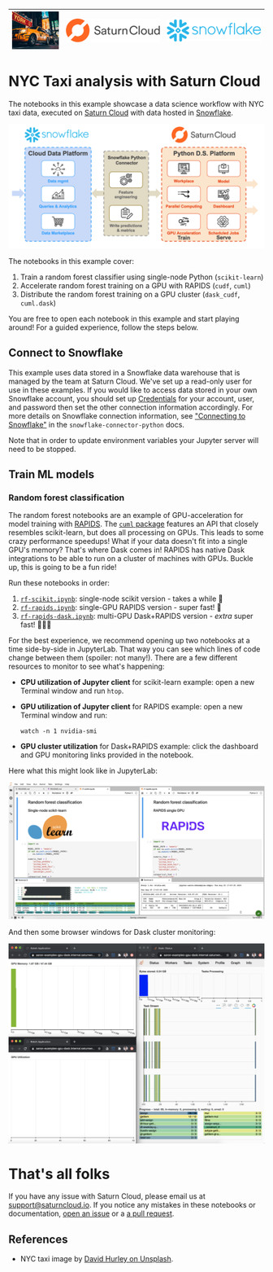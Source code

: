 |<img src="../_img/taxi.png" width="200" /> | <img src="../_img/saturn.png" width="400" />| <img src="../_img/snowflake.png" width="400" />|
| -- | -- | -- |

# NYC Taxi analysis with Saturn Cloud

The notebooks in this example showcase a data science workflow with NYC taxi data, executed on [Saturn Cloud](https://www.saturncloud.io/) with data hosted in [Snowflake](https://www.snowflake.com/). 

![snowflake-saturn](../_img/snowflake-saturn.png)

The notebooks in this example cover:

1. Train a random forest classifier using single-node Python (`scikit-learn`)
1. Accelerate random forest training on a GPU with RAPIDS (`cudf`, `cuml`)
1. Distribute the random forest training on a GPU cluster (`dask_cudf`, `cuml.dask`)

You are free to open each notebook in this example and start playing around! For a guided experience, follow the steps below.

## Connect to Snowflake

This example uses data stored in a Snowflake data warehouse that is managed by the team at Saturn Cloud. We've set up a read-only user for use in these examples. If you would like to access data stored in your own Snowflake account, you should set up [Credentials](https://www.saturncloud.io/docs/concepts/credentials/) for your account, user, and password then set the other connection information accordingly. For more details on Snowflake connection information, see ["Connecting to Snowflake"](https://docs.snowflake.com/en/user-guide/python-connector-example.html#connecting-to-snowflake) in the `snowflake-connector-python` docs.

Note that in order to update environment variables your Jupyter server will need to be stopped.

## Train ML models

### Random forest classification

The random forest notebooks are an example of GPU-acceleration for model training with [RAPIDS](http://rapids.ai/). The [`cuml` package](https://github.com/rapidsai/cuml) features an API that closely resembles scikit-learn, but does all processing on GPUs. This leads to some crazy performance speedups! What if your data doesn't fit into a single GPU's memory? That's where Dask comes in! RAPIDS has native Dask integrations to be able to run on a cluster of machines with GPUs. Buckle up, this is going to be a fun ride!

Run these notebooks in order:

1. [`rf-scikit.ipynb`](./rf-scikit.ipynb): single-node scikit version - takes a while 🙁
1. [`rf-rapids.ipynb`](./rf-rapids.ipynb): single-GPU RAPIDS version - super fast! 🤯
1. [`rf-rapids-dask.ipynb`](./rf-rapids-dask.ipynb): multi-GPU Dask+RAPIDS version - _extra_ super fast! 🤯🤯🤯

For the best experience, we recommend opening up two notebooks at a time side-by-side in JupyterLab. That way you can see which lines of code change between them (spoiler: not many!). There are a few different resources to monitor to see what's happening:

- **CPU utilization of Jupyter client** for scikit-learn example: open a new Terminal window and run `htop`. 
- **GPU utilization of Jupyter client** for RAPIDS example: open a new Terminal window and run:

    ```shell
    watch -n 1 nvidia-smi
    ```
    
- **GPU cluster utilization** for Dask+RAPIDS example: click the dashboard and GPU monitoring links provided in the notebook.

Here what this might look like in JupyterLab:

[![workspace](../_img/workspace.png)](_img/workspace.png)

And then some browser windows for Dask cluster monitoring:

[![dask](../_img/dask.png)](_img/dask.png)

# That's all folks

If you have any issue with Saturn Cloud, please email us at support@saturncloud.io. If you notice any mistakes in these notebooks or documentation, [open an issue](https://github.com/saturncloud/examples/issues) or a [a pull request](https://github.com/saturncloud/examples/pulls).

## References

- NYC taxi image by [David Hurley on Unsplash](https://unsplash.com/photos/aPlUUmO4qr8).
